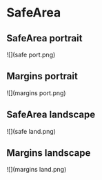 # SafeArea

## SafeArea portrait
![](safe port.png)
## Margins portrait
![](margins port.png)
## SafeArea landscape
![](safe land.png)
## Margins landscape
![](margins land.png)
